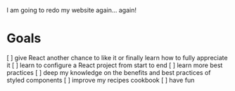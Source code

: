I am going to redo my website again... again!

# Goals
[ ] give React another chance to like it or finally learn how to fully appreciate it
[ ] learn to configure a React project from start to end
[ ] learn more best practices
[ ] deep my knowledge on the benefits and best practices of styled components
[ ] improve my recipes cookbook
[ ] have fun 


